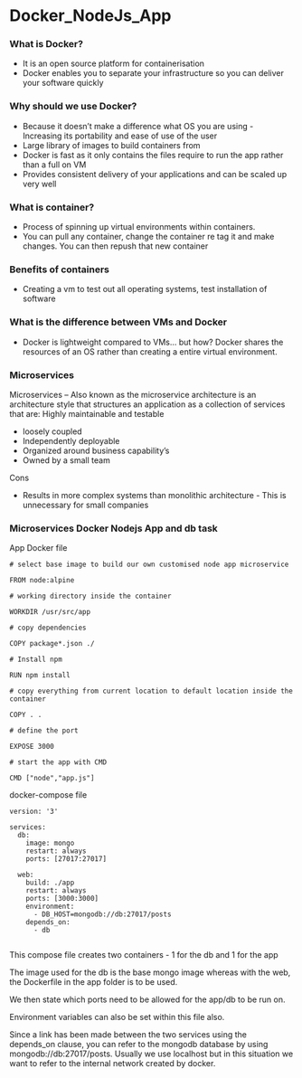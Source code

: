 # Docker_NodeJs_App


### What is Docker?
- It is an open source platform for containerisation
- Docker enables you to separate your infrastructure so you can deliver your software quickly

### Why should we use Docker?
- Because it doesn’t make a difference what OS you are using - Increasing its portability and ease of use of the user
- Large library of images to build containers from
- Docker is fast as it only contains the files require to run the app rather than a full on VM
- Provides consistent delivery of your applications and can be scaled up very well

### What is container?
- Process of spinning up virtual environments within containers.
- You can pull any container, change the container re tag it and make changes. You can then repush that new container

### Benefits of containers
- Creating a vm to test out all operating systems, test installation of software

### What is the difference between VMs and Docker
- Docker is lightweight compared to VMs… but how? Docker shares the resources of an OS rather than creating a entire virtual environment.

### Microservices

Microservices – Also known as the microservice architecture is an architecture style that structures an application as a collection of services that are:
Highly maintainable and testable
- loosely coupled
- Independently deployable
- Organized around business capability’s
- Owned by a small team

Cons
- Results in more complex systems than monolithic architecture - This is unnecessary for small companies


### Microservices Docker Nodejs App and db task

App Docker file

```
# select base image to build our own customised node app microservice

FROM node:alpine

# working directory inside the container

WORKDIR /usr/src/app

# copy dependencies

COPY package*.json ./

# Install npm

RUN npm install

# copy everything from current location to default location inside the container

COPY . .

# define the port

EXPOSE 3000

# start the app with CMD

CMD ["node","app.js"]

```


docker-compose file

```
version: '3'

services:
  db:
    image: mongo
    restart: always
    ports: [27017:27017]

  web:
    build: ./app
    restart: always
    ports: [3000:3000]
    environment:
      - DB_HOST=mongodb://db:27017/posts
    depends_on:
      - db


```
This compose file creates two containers - 1 for the db and 1 for the app

The image used for the db is the base mongo image whereas with the web, the Dockerfile in the app folder is to be used. 

We then state which ports need to be allowed for the app/db to be run on.

Environment variables can also be set within this file also.

Since a link has been made between the two services using the depends_on clause, you can refer to the mongodb database by using mongodb://db:27017/posts. Usually we use localhost but in this situation we want to refer to the internal network created by docker.
